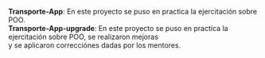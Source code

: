 
<p>
  <b>Transporte-App</b>: En este proyecto se puso en practica la ejercitación sobre POO. <br>
  <b>Transporte-App-upgrade</b>: En este proyecto se puso en practica la ejercitación sobre POO, se realizaron mejoras<br>
  y se aplicaron correcciónes dadas por los mentores.
</p>
